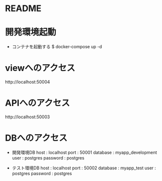 # README

# 開発環境起動
* コンテナを起動する
$ docker-compose up -d

# viewへのアクセス
http://localhost:50004

# APIへのアクセス
http://localhost:50003

# DBへのアクセス
* 開発環境DB
host     : localhost
port     : 50001
database : myapp_development
user     : postgres
password : postgres

* テスト環境DB
host     : localhost
port     : 50002
database : myapp_test
user     : postgres
password : postgres
